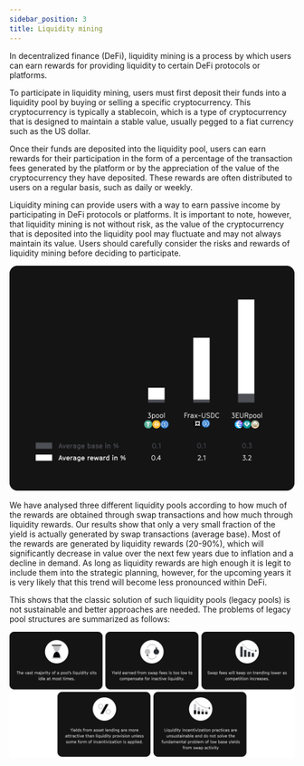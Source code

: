 ```yaml
---
sidebar_position: 3
title: Liquidity mining
---
```


In decentralized finance (DeFi), liquidity mining is a process by which users can earn rewards for providing liquidity to certain DeFi protocols or platforms.

To participate in liquidity mining, users must first deposit their funds into a liquidity pool by buying or selling a specific cryptocurrency.
This cryptocurrency is typically a stablecoin, which is a type of cryptocurrency that is designed to maintain a stable value, usually pegged to a fiat currency such as the US dollar.

Once their funds are deposited into the liquidity pool, users can earn rewards for their participation in the form of a percentage of the transaction fees generated by the platform or by the appreciation of the value of the cryptocurrency they have deposited. These rewards are often distributed to users on a regular basis, such as daily or weekly.

Liquidity mining can provide users with a way to earn passive income by participating in DeFi protocols or platforms. It is important to note, however, that liquidity mining is not without risk, as the value of the cryptocurrency that is deposited into the liquidity pool may fluctuate and may not always maintain its value. Users should carefully consider the risks and rewards of liquidity mining before deciding to participate.

![Unsustainable APYs](../../../assets/deck/liquidity_mining.png)

We have analysed three different liquidity pools according to how much of the rewards are obtained through swap transactions and how much through liquidity rewards.
Our results show that only a very small fraction of the yield is actually generated by swap transactions (average base).
Most of the rewards are generated by liquidity rewards (20-90%), which will significantly decrease in value over the next few years due to inflation and a decline in demand.
As long as liquidity rewards are high enough it is legit to include them into the strategic planning, however, for the upcoming years it is very likely that this trend will become less pronounced within DeFi.

This shows that the classic solution of such liquidity pools (legacy pools) is not sustainable and better approaches are needed.
The problems of legacy pool structures are summarized as follows:

![Capital inefficieny](../../../assets/deck/2.png)
